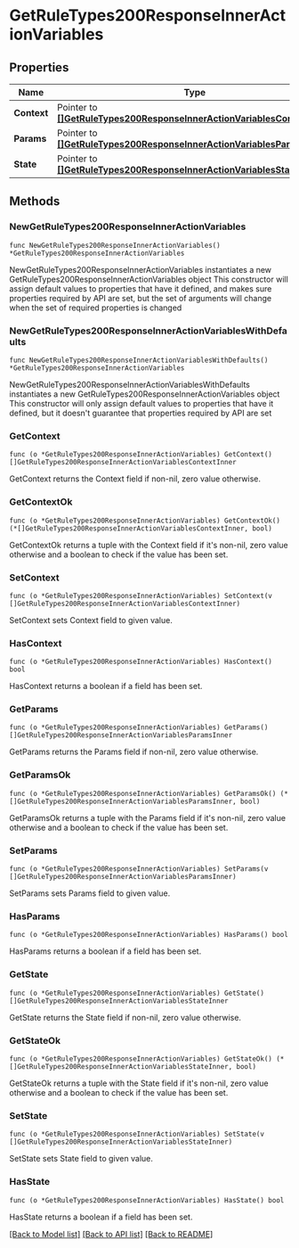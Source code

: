 # GetRuleTypes200ResponseInnerActionVariables

## Properties

Name | Type | Description | Notes
------------ | ------------- | ------------- | -------------
**Context** | Pointer to [**[]GetRuleTypes200ResponseInnerActionVariablesContextInner**](GetRuleTypes200ResponseInnerActionVariablesContextInner.md) |  | [optional] 
**Params** | Pointer to [**[]GetRuleTypes200ResponseInnerActionVariablesParamsInner**](GetRuleTypes200ResponseInnerActionVariablesParamsInner.md) |  | [optional] 
**State** | Pointer to [**[]GetRuleTypes200ResponseInnerActionVariablesStateInner**](GetRuleTypes200ResponseInnerActionVariablesStateInner.md) |  | [optional] 

## Methods

### NewGetRuleTypes200ResponseInnerActionVariables

`func NewGetRuleTypes200ResponseInnerActionVariables() *GetRuleTypes200ResponseInnerActionVariables`

NewGetRuleTypes200ResponseInnerActionVariables instantiates a new GetRuleTypes200ResponseInnerActionVariables object
This constructor will assign default values to properties that have it defined,
and makes sure properties required by API are set, but the set of arguments
will change when the set of required properties is changed

### NewGetRuleTypes200ResponseInnerActionVariablesWithDefaults

`func NewGetRuleTypes200ResponseInnerActionVariablesWithDefaults() *GetRuleTypes200ResponseInnerActionVariables`

NewGetRuleTypes200ResponseInnerActionVariablesWithDefaults instantiates a new GetRuleTypes200ResponseInnerActionVariables object
This constructor will only assign default values to properties that have it defined,
but it doesn't guarantee that properties required by API are set

### GetContext

`func (o *GetRuleTypes200ResponseInnerActionVariables) GetContext() []GetRuleTypes200ResponseInnerActionVariablesContextInner`

GetContext returns the Context field if non-nil, zero value otherwise.

### GetContextOk

`func (o *GetRuleTypes200ResponseInnerActionVariables) GetContextOk() (*[]GetRuleTypes200ResponseInnerActionVariablesContextInner, bool)`

GetContextOk returns a tuple with the Context field if it's non-nil, zero value otherwise
and a boolean to check if the value has been set.

### SetContext

`func (o *GetRuleTypes200ResponseInnerActionVariables) SetContext(v []GetRuleTypes200ResponseInnerActionVariablesContextInner)`

SetContext sets Context field to given value.

### HasContext

`func (o *GetRuleTypes200ResponseInnerActionVariables) HasContext() bool`

HasContext returns a boolean if a field has been set.

### GetParams

`func (o *GetRuleTypes200ResponseInnerActionVariables) GetParams() []GetRuleTypes200ResponseInnerActionVariablesParamsInner`

GetParams returns the Params field if non-nil, zero value otherwise.

### GetParamsOk

`func (o *GetRuleTypes200ResponseInnerActionVariables) GetParamsOk() (*[]GetRuleTypes200ResponseInnerActionVariablesParamsInner, bool)`

GetParamsOk returns a tuple with the Params field if it's non-nil, zero value otherwise
and a boolean to check if the value has been set.

### SetParams

`func (o *GetRuleTypes200ResponseInnerActionVariables) SetParams(v []GetRuleTypes200ResponseInnerActionVariablesParamsInner)`

SetParams sets Params field to given value.

### HasParams

`func (o *GetRuleTypes200ResponseInnerActionVariables) HasParams() bool`

HasParams returns a boolean if a field has been set.

### GetState

`func (o *GetRuleTypes200ResponseInnerActionVariables) GetState() []GetRuleTypes200ResponseInnerActionVariablesStateInner`

GetState returns the State field if non-nil, zero value otherwise.

### GetStateOk

`func (o *GetRuleTypes200ResponseInnerActionVariables) GetStateOk() (*[]GetRuleTypes200ResponseInnerActionVariablesStateInner, bool)`

GetStateOk returns a tuple with the State field if it's non-nil, zero value otherwise
and a boolean to check if the value has been set.

### SetState

`func (o *GetRuleTypes200ResponseInnerActionVariables) SetState(v []GetRuleTypes200ResponseInnerActionVariablesStateInner)`

SetState sets State field to given value.

### HasState

`func (o *GetRuleTypes200ResponseInnerActionVariables) HasState() bool`

HasState returns a boolean if a field has been set.


[[Back to Model list]](../README.md#documentation-for-models) [[Back to API list]](../README.md#documentation-for-api-endpoints) [[Back to README]](../README.md)


